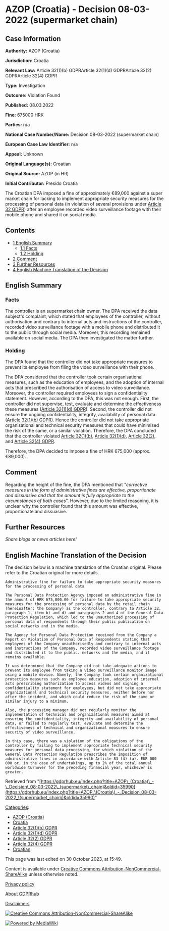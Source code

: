 # AZOP (Croatia) - Decision 08-03-2022 (supermarket chain)

## Case Information

**Authority:** AZOP (Croatia)

**Jurisdiction:** Croatia

**Relevant Law:** Article 32(1)(b) GDPRArticle 32(1)(d) GDPRArticle 32(2) GDPRArticle 32(4) GDPR

**Type:** Investigation

**Outcome:** Violation Found

**Published:** 08.03.2022

**Fine:** 675000 HRK

**Parties:** n/a

**National Case Number/Name:** Decision 08-03-2022 (supermarket chain)

**European Case Law Identifier:** n/a

**Appeal:** Unknown

**Original Language(s):** Croatian

**Original Source:** AZOP (in HR)

**Initial Contributor:** Presido Croatia

The Croatian DPA imposed a fine of approximately €89,000 against a super market chain for lacking to implement appropriate security measures for the processing of personal data (in violation of several provisions under [Article 32 GDPR](/index.php?title=Article_32_GDPR "Article 32 GDPR")) after an employee recorded video surveillance footage with their mobile phone and shared it on social media.

## Contents

*   [1 English Summary](#English_Summary)
    *   [1.1 Facts](#Facts)
    *   [1.2 Holding](#Holding)
*   [2 Comment](#Comment)
*   [3 Further Resources](#Further_Resources)
*   [4 English Machine Translation of the Decision](#English_Machine_Translation_of_the_Decision)

## English Summary

### Facts

The controller is an supermarket chain owner. The DPA received the data subject's complaint, which stated that employees of the controller, without authorisation and contrary to internal acts and instructions of the controller, recorded video surveillance footage with a mobile phone and distributed it to the public through social media. Moreover, this recording remained available on social media. The DPA then investigated the matter further.

### Holding

The DPA found that the controller did not take appropriate measures to prevent its employee from filing the video surveillance with their phone.

The DPA considered that the controller took certain organisational measures, such as the education of employees, and the adoption of internal acts that prescribed the authorisation of access to video surveillance. Moreover, the controller required employees to sign a confidentiality statement. However, according to the DPA, this was not enough. First, the controller did not supervise, test, evaluate and determine the effectiveness these measures ([Article 32(1)(d) GDPR](/index.php?title=Article_32_GDPR#1d "Article 32 GDPR")). Second, the controller did not ensure the ongoing confidentiality, integrity, availability of personal data ([Article 32(1)(b) GDPR](/index.php?title=Article_32_GDPR#1b "Article 32 GDPR")). Hence the controller did not take appropriate organisational and technical security measures that could have minimised the risk of the same, or a similar violation. Therefore, the DPA concluded that the controller violated [Article 32(1)(b)](/index.php?title=Article_32_GDPR#1b "Article 32 GDPR"), [Article 32(1)(d)](/index.php?title=Article_32_GDPR#1d "Article 32 GDPR"), [Article 32(2)](/index.php?title=Article_32_GDPR#2 "Article 32 GDPR"), and [Article 32(4) GDPR](/index.php?title=Article_32_GDPR#4 "Article 32 GDPR").

Therefore, the DPA decided to impose a fine of HRK 675,000 (approx. €89,000).

## Comment

Regarding the height of the fine, the DPA mentioned that "_corrective measures in the form of administrative fines are effective, proportionate and dissuasive and that the amount is fully appropriate to the circumstances of both cases_". However, due to the limited reasoning, it is unclear why the controller found that this amount was effective, proportionate and dissuasive.

## Further Resources

_Share blogs or news articles here!_

## English Machine Translation of the Decision

The decision below is a machine translation of the Croatian original. Please refer to the Croatian original for more details.

```
Administrative fine for failure to take appropriate security measures for the processing of personal data

The Personal Data Protection Agency imposed an administrative fine in the amount of HRK 675,000.00 for failure to take appropriate security measures for the processing of personal data by the retail chain (hereinafter: the Company) as the controller, contrary to Article 32, paragraph 1, item b) and d) and paragraphs 2 and 4 of the General Data Protection Regulation, which led to the unauthorized processing of personal data of respondents through their public publication on social networks and in the media.

The Agency for Personal Data Protection received from the Company a Report on Violation of Personal Data of Respondents stating that employees of the Company unauthorisedly and contrary to internal acts and instructions of the Company, recorded video surveillance footage and distributed it to the public. networks and the media, and it remains available.

It was determined that the Company did not take adequate actions to prevent its employee from taking a video surveillance monitor image using a mobile device. Namely, the Company took certain organizational protection measures such as employee education, adoption of internal acts prescribing authorization to access videos and signing a confidentiality statement for employees, but did not take appropriate organizational and technical security measures, neither before nor after the incident, and which could reduce the risk of the same or similar injury to a minimum.

Also, the processing manager did not regularly monitor the implementation of technical and organizational measures aimed at ensuring the confidentiality, integrity and availability of personal data, or failed to regularly test, evaluate and determine the effectiveness of technical and organizational measures to ensure security of video surveillance.

In this case, there was a violation of the obligations of the controller by failing to implement appropriate technical security measures for personal data processing, for which violation of the General Data Protection Regulation prescribes the imposition of administrative fines in accordance with Article 83 (4) (a). EUR 000 000 or, in the case of undertakings, up to 2% of the total annual worldwide turnover for the preceding financial year, whichever is greater.

```

Retrieved from "[https://gdprhub.eu/index.php?title=AZOP\_(Croatia)\_-\_Decision\_08-03-2022\_(supermarket\_chain)&oldid=35990](https://gdprhub.eu/index.php?title=AZOP_\(Croatia\)_-_Decision_08-03-2022_\(supermarket_chain\)&oldid=35990)"

[Categories](/index.php?title=Special:Categories "Special:Categories"):

*   [AZOP (Croatia)](/index.php?title=Category:AZOP_\(Croatia\) "Category:AZOP (Croatia)")
*   [Croatia](/index.php?title=Category:Croatia "Category:Croatia")
*   [Article 32(1)(b) GDPR](/index.php?title=Category:Article_32\(1\)\(b\)_GDPR "Category:Article 32(1)(b) GDPR")
*   [Article 32(1)(d) GDPR](/index.php?title=Category:Article_32\(1\)\(d\)_GDPR "Category:Article 32(1)(d) GDPR")
*   [Article 32(2) GDPR](/index.php?title=Category:Article_32\(2\)_GDPR "Category:Article 32(2) GDPR")
*   [Article 32(4) GDPR](/index.php?title=Category:Article_32\(4\)_GDPR "Category:Article 32(4) GDPR")
*   [Croatian](/index.php?title=Category:Croatian "Category:Croatian")

This page was last edited on 30 October 2023, at 15:49.

Content is available under [Creative Commons Attribution-NonCommercial-ShareAlike](https://creativecommons.org/licenses/by-nc-sa/4.0/) unless otherwise noted.

[Privacy policy](/index.php?title=GDPRhub:Privacy_policy)

[About GDPRhub](/index.php?title=GDPRhub:About)

[Disclaimers](/index.php?title=GDPRhub:General_disclaimer)

[![Creative Commons Attribution-NonCommercial-ShareAlike](/resources/assets/licenses/cc-by-nc-sa.png)](https://creativecommons.org/licenses/by-nc-sa/4.0/)

[![Powered by MediaWiki](/resources/assets/poweredby_mediawiki_88x31.png)](https://www.mediawiki.org/)